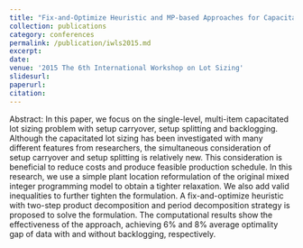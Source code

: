 ```yaml
---
title: "Fix-and-Optimize Heuristic and MP-based Approaches for Capacitated Lot Sizing Problem with Setup Carryover, Setup Splitting and Backlogging."
collection: publications
category: conferences
permalink: /publication/iwls2015.md
excerpt: 
date:
venue: '2015 The 6th International Workshop on Lot Sizing'
slidesurl:
paperurl:
citation: 
---
```


Abstract: In this paper, we focus on the single-level, multi-item capacitated lot sizing problem with setup carryover, setup splitting and backlogging. Although the capacitated lot sizing has been investigated with many different features from researchers, the simultaneous consideration of setup carryover and setup splitting is relatively new. This consideration is beneficial to reduce costs and produce feasible production schedule. In this research, we use a simple plant location reformulation of the original mixed integer programming model to obtain a tighter relaxation. We also add valid inequalities to further tighten the formulation. A fix-and-optimize heuristic with two-step product decomposition and period decomposition strategy is proposed to solve the formulation. The computational results show the effectiveness of the approach, achieving 6% and 8% average optimality gap of data with and without backlogging, respectively. 
